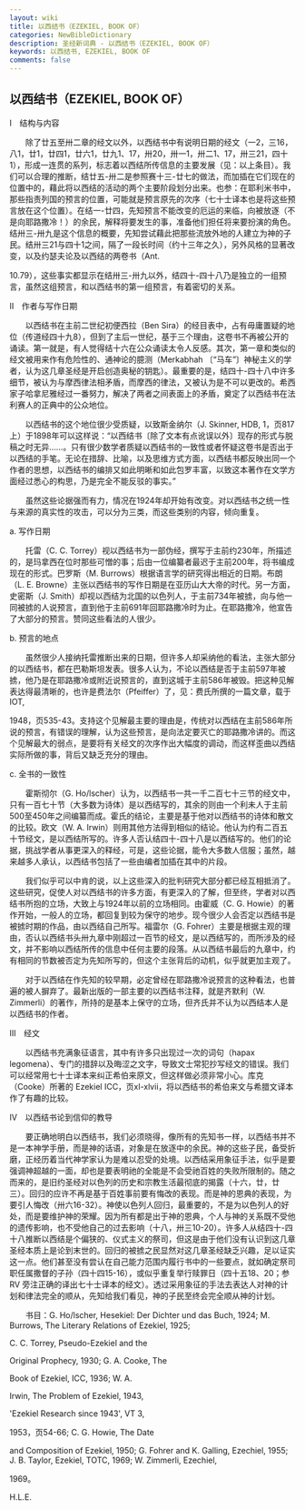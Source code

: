 ```yaml
---
layout: wiki
title: 以西结书（EZEKIEL, BOOK OF）
categories: NewBibleDictionary
description: 圣经新词典 - 以西结书（EZEKIEL, BOOK OF）
keywords: 以西结书, EZEKIEL, BOOK OF
comments: false
---
```


## 以西结书（EZEKIEL, BOOK OF）

Ⅰ　结构与内容

　　除了廿五至卅二章的经文以外，以西结书中有说明日期的经文（一2，三16，八1，廿1，廿四1，廿六1，廿九1、17，卅20，卅一1，卅二1、17，卅三21，四十1），形成一连贯的系列，标志着以西结所传信息的主要发展（见：以上条目）。我们可以合理的推断，结廿五-卅二是参照赛十三-廿七的做法，而加插在它们现在的位置中的，藉此将以西结的活动的两个主要阶段划分出来。也参：在耶利米书中，那些指责列国的预言的位置，可能就是预言原先的次序（七十士译本也是将这些预言放在这个位置）。在结一-廿四，先知预言不能改变的厄运的来临，向被放逐（不是向耶路撒冷！）的余民，解释将要发生的事，准备他们担任将来要扮演的角色。结卅三-卅九是这个信息的概要，先知尝试藉此把那些流放外地的人建立为神的子民。结卅三21与四十1之间，隔了一段长时间（约十三年之久），另外风格的显著改变，以及约瑟夫论及以西结的两卷书（Ant.

10.79），这些事实都显示在结卅三-卅九以外，结四十-四十八乃是独立的一组预言，虽然这组预言，和以西结书的第一组预言，有着密切的关系。

Ⅱ　作者与写作日期

　　以西结书在主前二世纪初便西拉（Ben Sira）的经目表中，占有毋庸置疑的地位（传道经四十九8），但到了主后一世纪，基于三个理由，这卷书不再被公开的诵读。第一就是，有人觉得结十六在公众诵读太令人反感。其次，第一章和类似的经文被用来作有危险性的、通神论的臆测（Merkabhah 〔“马车”〕神秘主义的学者，认为这几章圣经是开启创造奥秘的钥匙）。最重要的是，结四十-四十八中许多细节，被认为与摩西律法相矛盾，而摩西的律法，又被认为是不可以更改的。希西家子哈拿尼雅经过一番努力，解决了两者之间表面上的矛盾，奠定了以西结书在法利赛人的正典中的公众地位。

　　以西结书的这个地位很少受质疑，以致斯金纳尔（J. Skinner, HDB, 1，页817上）于1898年可以这样说：“以西结书〔除了文本有点讹误以外〕现存的形式与脱稿之时无异……。只有很少数学者质疑以西结书的一致性或者怀疑这卷书是否出于以西结的手笔。无论在措辞、比喻，以及思维方式方面，以西结书都反映出同一个作者的思想，以西结书的编排又如此明晰和如此包罗丰富，以致这本著作在文学方面经过悉心的构思，乃是完全不能反驳的事实。”

　　虽然这些论据强而有力，情况在1924年却开始有改变。对以西结书之统一性与来源的真实性的攻击，可以分为三类，而这些类别的内容，倾向重复。

a. 写作日期

　　托雷（C. C. Torrey）视以西结书为一部伪经，撰写于主前约230年，所描述的，是玛拿西在位时那些可憎的事；后由一位编纂者最迟于主前200年，将书编成现在的形式。巴罗斯（M. Burrows）根据语言学的研究得出相近的日期。布朗（L. E. Browne）主张以西结书的写作日期是在亚历山大大帝的时代。另一方面，史密斯（J. Smith）却视以西结为北国的以色列人，于主前734年被掳，向与他一同被掳的人说预言，直到他于主前691年回耶路撒冷时为止。在耶路撒冷，他宣告了大部分的预言。赞同这些看法的人很少。

b. 预言的地点

　　虽然很少人接纳托雷推断出来的日期，但许多人却采纳他的看法，主张大部分的以西结书，都在巴勒斯坦发表。很多人认为，不论以西结是否于主前597年被掳，他乃是在耶路撒冷或附近说预言的，直到这城于主前586年被毁。把这种见解表达得最清晰的，也许是费法尔（Pfeiffer）了，见：费氏所撰的一篇文章，载于 IOT,

1948，页535-43。支持这个见解最主要的理由是，传统对以西结在主前586年所说的预言，有错误的理解，认为这些预言，是向法定要灭亡的耶路撒冷讲的。而这个见解最大的弱点，是要将有关经文的次序作出大幅度的调动，而这样歪曲以西结实际所做的事，背后又缺乏充分的理由。

c. 全书的一致性

　　霍斯彻尔（G. Ho/lscher）认为，以西结书一共一千二百七十三节的经文中，只有一百七十节（大多数为诗体）是以西结写的，其余的则由一个利未人于主前500至450年之间编纂而成。霍氏的结论，主要是基于他对以西结书的诗体和散文的比较。欧文（W. A. Irwin）则用其他方法得到相似的结论。他认为约有二百五十节经文，是以西结所写的。许多人否认结四十-四十八是以西结写的。他们的论据，挑战学者从事更深入的释经，可是，这些论据，能令大多数人信服；虽然，越来越多人承认，以西结书包括了一些由编者加插在其中的片段。

　　我们似乎可以中肯的说，以上这些深入的批判研究大部分都已经互相抵消了。这些研究，促使人对以西结书的许多方面，有更深入的了解，但至终，学者对以西结书所抱的立场，大致上与1924年以前的立场相同。由霍威（C. G. Howie）的著作开始，一般人的立场，都回复到较为保守的地步。现今很少人会否定以西结书是被掳时期的作品，由以西结自己所写。福雷尔（G. Fohrer）主要是根据主观的理由，否认以西结书头卅九章中刚超过一百节的经文，是以西结写的，而所涉及的经文，并不影响以西结所传的信息中任何主要的段落。从以西结书最后的九章中，约有相同的节数被否定为先知所写的，但这个主张背后的动机，似乎就更加主观了。

　　对于以西结在作先知的较早期，必定曾经在耶路撒冷说预言的这种看法，也普遍的被人摒弃了。最新出版的一部主要的以西结书注释，就是齐默利（W. Zimmerli）的著作，所持的是基本上保守的立场，但齐氏并不认为以西结本人是以西结书的作者。

Ⅲ　经文

　　以西结书充满象征语言，其中有许多只出现过一次的词句（hapax legomena）、专门的措辞以及晦涩之文字，导致文士常犯抄写经文的错误。我们可以经常用七十士译本来纠正希伯来原文，但这样做必须非常小心。库克（Cooke）所著的 Ezekiel ICC，页xl-xlvii，将以西结书的希伯来文与希腊文译本作了有趣的比较。

Ⅳ　以西结书论到信仰的教导

　　要正确地明白以西结书，我们必须晓得，像所有的先知书一样，以西结书并不是一本神学手册，而是神的话语，对象是在放逐中的余民。神的这些子民，备受折磨，正经历着当代神学家认为是难以忍受的处境。以西结采用象征手法，似乎是要强调神超越的一面，却也是要表明祂的全能是不会受祂百姓的失败所限制的。随之而来的，是旧约圣经对以色列的历史和宗教生活最彻底的揭露（十六，廿，廿三）。回归的应许不再是基于百姓事前要有悔改的表现。而是神的恩典的表现，为要引人悔改（卅六16-32）。神使以色列人回归，最重要的，不是为以色列人的好处，而是要维护神的荣耀。因为所有都是出于神的恩典，个人与神的关系既不受他的遗传影响，也不受他自己的过去影响（十八，卅三10-20）。许多人从结四十-四十八推断以西结是个偏狭的、仪式主义的祭司，但这是由于他们没有认识到这几章圣经本质上是论到末世的。回归的被掳之民显然对这几章圣经缺乏兴趣，足以证实这一点。他们甚至没有尝认在自己能力范围内履行书中的一些要点，就如确定祭司职任属撒督的子孙（四十四15-16），或似乎重复举行赎罪日（四十五18、20；参 RV 旁注正确的译出七十士译本的经文）。透过采用象征的手法去表达人对神的计划和律法完全的顺从，先知给我们看见，神的子民至终会完全顺从神的计划。

　　书目：G. Ho/lscher, Hesekiel: Der Dichter und das Buch, 1924; M. Burrows, The Literary Relations of Ezekiel, 1925;

C. C. Torrey, Pseudo-Ezekiel and the

Original Prophecy, 1930; G. A. Cooke, The

Book of Ezekiel, ICC, 1936; W. A.

Irwin, The Problem of Ezekiel, 1943,

'Ezekiel Research since 1943', VT 3,

1953，页54-66; C. G. Howie, The Date

and Composition of Ezekiel, 1950; G. Fohrer and K. Galling, Ezechiel, 1955; J. B. Taylor, Ezekiel, TOTC, 1969; W. Zimmerli, Ezechiel,

1969。

H.L.E.








